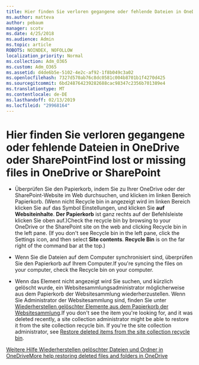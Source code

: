 ```yaml
---
title: Hier finden Sie verloren gegangene oder fehlende Dateien in OneDrive oder SharePoint
ms.author: matteva
author: pebaum
manager: scotv
ms.date: 4/25/2018
ms.audience: Admin
ms.topic: article
ROBOTS: NOINDEX, NOFOLLOW
localization_priority: Normal
ms.collection: Adm_O365
ms.custom: Adm_O365
ms.assetid: d4de6b5e-5102-4e2c-af92-1f8b049c3a02
ms.openlocfilehash: 7327d570ab76c8dc0581c004b8701b1f4270d425
ms.sourcegitcommit: 6bd248764239282688cac98347c2356b701389e4
ms.translationtype: MT
ms.contentlocale: de-DE
ms.lasthandoff: 02/13/2019
ms.locfileid: "29968164"
---
```

# <a name="find-lost-or-missing-files-in-onedrive-or-sharepoint"></a><span data-ttu-id="63a9c-102">Hier finden Sie verloren gegangene oder fehlende Dateien in OneDrive oder SharePoint</span><span class="sxs-lookup"><span data-stu-id="63a9c-102">Find lost or missing files in OneDrive or SharePoint</span></span>

- <span data-ttu-id="63a9c-p101">Überprüfen Sie den Papierkorb, indem Sie zu Ihrer OneDrive oder der SharePoint-Website im Web durchsuchen, und klicken im linken Bereich Papierkorb. (Wenn nicht Recycle bin in angezeigt wird im linken Bereich klicken Sie auf das Symbol Einstellungen, und klicken Sie **auf Websiteinhalte**. **Der Papierkorb** ist ganz rechts auf der Befehlsleiste klicken Sie oben auf.)</span><span class="sxs-lookup"><span data-stu-id="63a9c-p101">Check the recycle bin by browsing to your OneDrive or the SharePoint site on the web and clicking Recycle bin in the left pane. (If you don't see Recycle bin in the left pane, click the Settings icon, and then select **Site contents**. **Recycle Bin** is on the far right of the command bar at the top.)</span></span> 
    
- <span data-ttu-id="63a9c-106">Wenn Sie die Dateien auf dem Computer synchronisiert sind, überprüfen Sie den Papierkorb auf Ihrem Computer.</span><span class="sxs-lookup"><span data-stu-id="63a9c-106">If you're syncing the files on your computer, check the Recycle bin on your computer.</span></span> 
    
- <span data-ttu-id="63a9c-p102">Wenn das Element nicht angezeigt wird Sie suchen, und kürzlich gelöscht wurde, ein Websitesammlungsadministrator möglicherweise aus dem Papierkorb der Websitesammlung wiederherzustellen. Wenn Sie Administrator der Websitesammlung sind, finden Sie unter [Wiederherstellen gelöschter Elemente aus dem Papierkorb der Websitesammlung](https://go.microsoft.com/fwlink/?linkid=866439).</span><span class="sxs-lookup"><span data-stu-id="63a9c-p102">If you don't see the item you're looking for, and it was deleted recently, a site collection administrator might be able to restore it from the site collection recycle bin. If you're the site collection administrator, see [Restore deleted items from the site collection recycle bin](https://go.microsoft.com/fwlink/?linkid=866439).</span></span>
    
[<span data-ttu-id="63a9c-109">Weitere Hilfe Wiederherstellen gelöschter Dateien und Ordner in OneDrive</span><span class="sxs-lookup"><span data-stu-id="63a9c-109">More help restoring deleted files and folders in OneDrive</span></span>](https://go.microsoft.com/fwlink/?linkid=872872)
  

